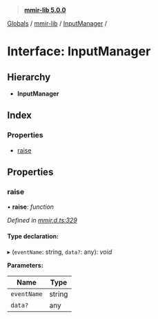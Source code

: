 > **[mmir-lib 5.0.0](../README.md)**

[Globals](../README.md) / [mmir-lib](../modules/mmir_lib.md) / [InputManager](mmir_lib.inputmanager.md) /

# Interface: InputManager

## Hierarchy

* **InputManager**

## Index

### Properties

* [raise](mmir_lib.inputmanager.md#raise)

## Properties

###  raise

• **raise**: *function*

*Defined in [mmir.d.ts:329](../../mmir.d.ts#L329)*

#### Type declaration:

▸ (`eventName`: string, `data?`: any): *void*

**Parameters:**

Name | Type |
------ | ------ |
`eventName` | string |
`data?` | any |